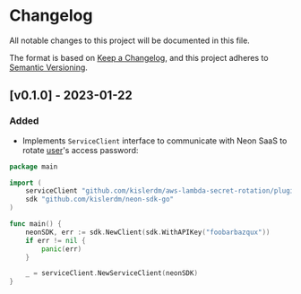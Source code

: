 # Changelog

All notable changes to this project will be documented in this file.

The format is based on [Keep a Changelog](https://keepachangelog.com/en/1.0.0/),
and this project adheres to [Semantic Versioning](https://semver.org/spec/v2.0.0.html).

## [v0.1.0] - 2023-01-22

### Added

- Implements `ServiceClient` interface to communicate with Neon SaaS to
  rotate [user](https://neon.tech/docs/manage/users/)'s access password:

```go
package main

import (
	serviceClient "github.com/kislerdm/aws-lambda-secret-rotation/plugin/neon"
	sdk "github.com/kislerdm/neon-sdk-go"
)

func main() {
	neonSDK, err := sdk.NewClient(sdk.WithAPIKey("foobarbazqux"))
	if err != nil {
		panic(err)
	}

	_ = serviceClient.NewServiceClient(neonSDK)
}
```
